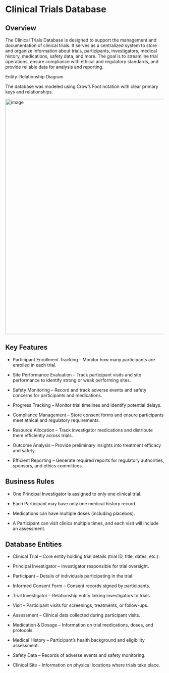 # Clinical Trials Database
## Overview

The Clinical Trials Database is designed to support the management and documentation of clinical trials. It serves as a centralized system to store and organize information about trials, participants, investigators, medical history, medications, safety data, and more. The goal is to streamline trial operations, ensure compliance with ethical and regulatory standards, and provide reliable data for analysis and reporting.

Entity–Relationship Diagram

The database was modeled using Crow’s Foot notation with clear primary keys and relationships.

<img width="1321" height="745" alt="image" src="https://github.com/user-attachments/assets/2629722b-e180-4444-93e1-0a4123ca5e45" />


## Key Features

- Participant Enrollment Tracking – Monitor how many participants are enrolled in each trial.

- Site Performance Evaluation – Track participant visits and site performance to identify strong or weak performing sites.

- Safety Monitoring – Record and track adverse events and safety concerns for participants and medications.

- Progress Tracking – Monitor trial timelines and identify potential delays.

- Compliance Management – Store consent forms and ensure participants meet ethical and regulatory requirements.

- Resource Allocation – Track investigator medications and distribute them efficiently across trials.

- Outcome Analysis – Provide preliminary insights into treatment efficacy and safety.

- Efficient Reporting – Generate required reports for regulatory authorities, sponsors, and ethics committees.

## Business Rules

- One Principal Investigator is assigned to only one clinical trial.

- Each Participant may have only one medical history record.

- Medications can have multiple doses (including placebos).

- A Participant can visit clinics multiple times, and each visit will include an assessment.

## Database Entities

- Clinical Trial – Core entity holding trial details (trial ID, title, dates, etc.).

- Principal Investigator – Investigator responsible for trial oversight.

- Participant – Details of individuals participating in the trial.

- Informed Consent Form – Consent records signed by participants.

- Trial Investigator – Relationship entity linking investigators to trials.

- Visit – Participant visits for screenings, treatments, or follow-ups.

- Assessment – Clinical data collected during participant visits.

- Medication & Dosage – Information on trial medications, doses, and protocols.

- Medical History – Participant’s health background and eligibility assessment.

- Safety Data – Records of adverse events and safety monitoring.

- Clinical Site – Information on physical locations where trials take place.
